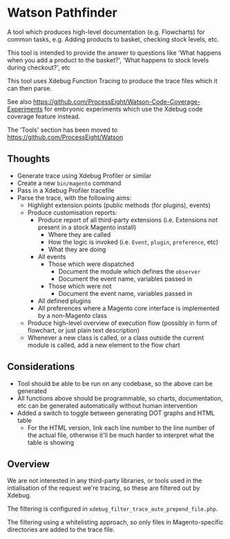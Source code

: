 # Watson Pathfinder

A tool which produces high-level documentation (e.g. Flowcharts) for common tasks, e.g. Adding products to basket, checking stock levels, etc.

This tool is intended to provide the answer to questions like 'What happens when you add a product to the basket?', 'What happens to stock levels during checkout?', etc

This tool uses Xdebug Function Tracing to produce the trace files which it can then parse.

See also https://github.com/ProcessEight/Watson-Code-Coverage-Experiments for embryonic experiments which use the Xdebug code coverage feature instead.

The 'Tools' section has been moved to https://github.com/ProcessEight/Watson 

## Thoughts

* Generate trace using Xdebug Profiler or similar
* Create a new `bin/magento` command
* Pass in a Xdebug Profiler tracefile
* Parse the trace, with the following aims:
    * Highlight extension points (public methods (for plugins), events)
    * Produce customisation reports:
        * Produce report of all third-party extensions (i.e. Extensions not present in a stock Magento install)
            * Where they are called
            * How the logic is invoked (i.e. `Event`, `plugin`, `preference`, etc)
            * What they are doing
        * All events
            * Those which were dispatched
                * Document the module which defines the `observer`
                * Document the event name, variables passed in
            * Those which were not
                * Document the event name, variables passed in
        * All defined plugins
        * All preferences where a Magento core interface is implemented by a non-Magento class
    * Produce high-level overview of execution flow (possibly in form of flowchart, or just plain text description)
    * Whenever a new class is called, or a class outside the current module is called, add a new element to the flow chart

## Considerations

- Tool should be able to be run on any codebase, so the above can be generated
- All functions above should be programmable, so charts, documentation, etc can be generated automatically without human intervention
- Added a switch to toggle between generating DOT graphs and HTML table
    - For the HTML version, link each line number to the line number of the actual file, otherwise it'll be much harder to interpret what the table is showing

## Overview

We are not interested in any third-party libraries, or tools used in the intialisation of the request we're tracing, so these are filtered out by Xdebug.

The filtering is configured in `xdebug_filter_trace_auto_prepend_file.php`.

The filtering using a whitelisting approach, so only files in Magento-specific directories are added to the trace file.
